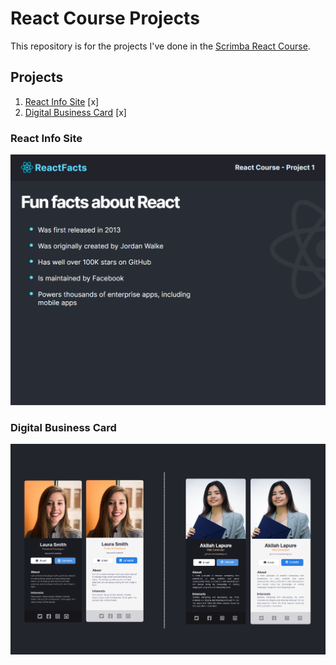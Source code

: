 # React Course Projects

This repository is for the projects I've done in the [Scrimba React Course](https://scrimba.com/learn/learnreact).

## Projects

1. [React Info Site](#react-info-site) [x]
2. [Digital Business Card](#digital-business-card) [x]

### React Info Site
![](first-react-project/finished.png)

### Digital Business Card
![](digital-business-card-project/finished.png)